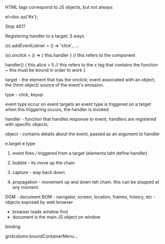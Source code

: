 HTML tags correspond to JS objects, but not always

<div id='x'>  el=doc.qs('#x');

Stop 461?

Registering handler to a target: 3 ways

<div onclick = x>

(x).addEventListner = () => 'click', .... 

(x).onclick = () => { this.handler }  // this refers to the component

handler() {
  this.alice = 5 // this refers to the x tag that contains the function ~ this must be bound in order to work
}

target - the element that has the onclick; event associated with an object, the (html object) source of the event's emission.

type - click, keyup

event typs occur on event targets
an event type is triggered on a target
when this triggering occurs, the handler is invoked

handler - function that handles response to event; handlers are registered with specific objects; 

object - contains details about the event, passed as an argument to handler

e.target
e.type


1. event fires / triggered from a target (elements taht define handler)

3. bubble - its move up the chain
4. capture - way back down
2. propagation - movement up and down teh chain.  this can be stopped at any moment.

DOM - document
BOM - navigator, screen, location, frames, history, etc - objects exposed by web browser

- browser loads window first
- document is the main JS object on window




binding

gridcolumn.boundContainerMenu... 







